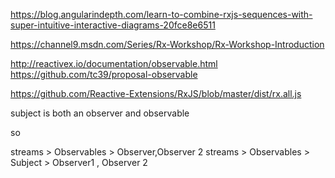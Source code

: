 

https://blog.angularindepth.com/learn-to-combine-rxjs-sequences-with-super-intuitive-interactive-diagrams-20fce8e6511


https://channel9.msdn.com/Series/Rx-Workshop/Rx-Workshop-Introduction

http://reactivex.io/documentation/observable.html
https://github.com/tc39/proposal-observable



https://github.com/Reactive-Extensions/RxJS/blob/master/dist/rx.all.js

 subject is both an observer and observable
 
 so 
 
 
  streams  > Observables >  Observer,Observer 2
 streams  > Observables > Subject > Observer1 , Observer 2
 
 
